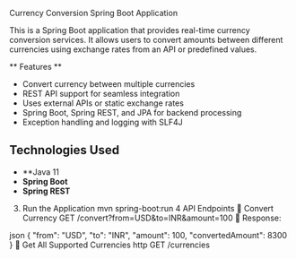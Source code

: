  Currency Conversion Spring Boot Application  

This is a Spring Boot application that provides real-time currency conversion services. It allows users to convert amounts between different currencies using exchange rates from an API or predefined values.  

** Features ** 
- Convert currency between multiple currencies  
- REST API support for seamless integration  
- Uses external APIs or static exchange rates  
- Spring Boot, Spring REST, and JPA for backend processing  
- Exception handling and logging with SLF4J  

##  Technologies Used  
- **Java 11
- **Spring Boot**  
- **Spring REST**  



3. Run the Application 
mvn spring-boot:run
4️ API Endpoints
🔹 Convert Currency
GET /convert?from=USD&to=INR&amount=100
📌 Response:

json
{
  "from": "USD",
  "to": "INR",
  "amount": 100,
  "convertedAmount": 8300
}
🔹 Get All Supported Currencies
http
GET /currencies
